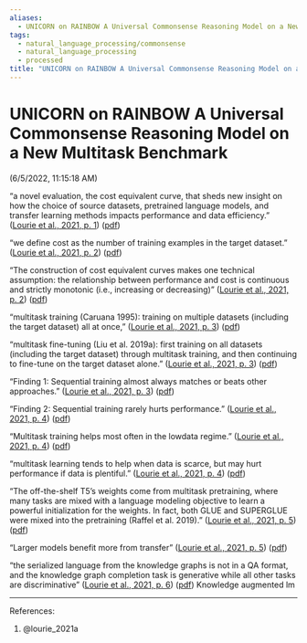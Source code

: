 ```yaml
---
aliases:
  - UNICORN on RAINBOW A Universal Commonsense Reasoning Model on a New Multitask Benchmark
tags:
  - natural_language_processing/commonsense
  - natural_language_processing
  - processed
title: "UNICORN on RAINBOW A Universal Commonsense Reasoning Model on a New Multitask Benchmark"
---
```


# UNICORN on RAINBOW A Universal Commonsense Reasoning Model on a New Multitask Benchmark

(6/5/2022, 11:15:18 AM)

“a novel evaluation, the cost equivalent curve, that sheds new insight on how the choice of source datasets, pretrained language models, and transfer learning methods impacts performance and data efficiency.” ([Lourie et al., 2021, p. 1](zotero://select/library/items/EQG5X6PS)) ([pdf](zotero://open-pdf/library/items/D8R6WH9Y?page=1&annotation=5X2TPSHI))

“we define cost as the number of training examples in the target dataset.” ([Lourie et al., 2021, p. 2](zotero://select/library/items/EQG5X6PS)) ([pdf](zotero://open-pdf/library/items/D8R6WH9Y?page=2&annotation=MFGVITR3))

“The construction of cost equivalent curves makes one technical assumption: the relationship between performance and cost is continuous and strictly monotonic (i.e., increasing or decreasing)” ([Lourie et al., 2021, p. 2](zotero://select/library/items/EQG5X6PS)) ([pdf](zotero://open-pdf/library/items/D8R6WH9Y?page=2&annotation=8FRGUVZ6))

“multitask training (Caruana 1995): training on multiple datasets (including the target dataset) all at once,” ([Lourie et al., 2021, p. 3](zotero://select/library/items/EQG5X6PS)) ([pdf](zotero://open-pdf/library/items/D8R6WH9Y?page=3&annotation=UX5SXD5X))

“multitask fine-tuning (Liu et al. 2019a): first training on all datasets (including the target dataset) through multitask training, and then continuing to fine-tune on the target dataset alone.” ([Lourie et al., 2021, p. 3](zotero://select/library/items/EQG5X6PS)) ([pdf](zotero://open-pdf/library/items/D8R6WH9Y?page=3&annotation=2YEFB248))

“Finding 1: Sequential training almost always matches or beats other approaches.” ([Lourie et al., 2021, p. 3](zotero://select/library/items/EQG5X6PS)) ([pdf](zotero://open-pdf/library/items/D8R6WH9Y?page=3&annotation=EUP7MKYZ))

“Finding 2: Sequential training rarely hurts performance.” ([Lourie et al., 2021, p. 4](zotero://select/library/items/EQG5X6PS)) ([pdf](zotero://open-pdf/library/items/D8R6WH9Y?page=4&annotation=IUVB3RJB))

“Multitask training helps most often in the lowdata regime.” ([Lourie et al., 2021, p. 4](zotero://select/library/items/EQG5X6PS)) ([pdf](zotero://open-pdf/library/items/D8R6WH9Y?page=4&annotation=HLPFX27H))

“multitask learning tends to help when data is scarce, but may hurt performance if data is plentiful.” ([Lourie et al., 2021, p. 4](zotero://select/library/items/EQG5X6PS)) ([pdf](zotero://open-pdf/library/items/D8R6WH9Y?page=4&annotation=V87KY5B9))

“The off-the-shelf T5’s weights come from multitask pretraining, where many tasks are mixed with a language modeling objective to learn a powerful initialization for the weights. In fact, both GLUE and SUPERGLUE were mixed into the pretraining (Raffel et al. 2019).” ([Lourie et al., 2021, p. 5](zotero://select/library/items/EQG5X6PS)) ([pdf](zotero://open-pdf/library/items/D8R6WH9Y?page=5&annotation=4RIZLCKC))

“Larger models benefit more from transfer” ([Lourie et al., 2021, p. 5](zotero://select/library/items/EQG5X6PS)) ([pdf](zotero://open-pdf/library/items/D8R6WH9Y?page=5&annotation=TGLKP3UP))

“the serialized language from the knowledge graphs is not in a QA format, and the knowledge graph completion task is generative while all other tasks are discriminative” ([Lourie et al., 2021, p. 6](zotero://select/library/items/EQG5X6PS)) ([pdf](zotero://open-pdf/library/items/D8R6WH9Y?page=6&annotation=BW9W9U9F)) Knowledge augmented lm

***
References:
1. @lourie_2021a